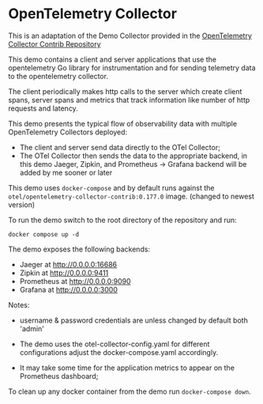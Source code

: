 # OpenTelemetry Collector 

This is an adaptation of the Demo Collector provided in the [OpenTelemetry Collector Contrib Repository](https://github.com/open-telemetry/opentelemetry-collector-contrib/tree/main)

This demo contains a client and server applications that use the 
opentelemetry Go library for instrumentation and for sending telemetry data
to the opentelemetry collector.

The client periodically makes http calls to the server which
create client spans, server spans and metrics that track information like
number of http requests and latency.

This demo presents the typical flow of observability data with multiple
OpenTelemetry Collectors deployed:

- The client and server send data directly to the OTel Collector;
- The OTel Collector then sends the data to the appropriate backend, in this demo
Jaeger, Zipkin, and Prometheus -> Grafana backend will be added by me sooner or later

This demo uses `docker-compose` and by default runs against the
`otel/opentelemetry-collector-contrib:0.177.0` image. (changed to newest version) 

To run the demo switch to the root directory of the repository and run:

```shell
docker compose up -d
```

The demo exposes the following backends:

- Jaeger at http://0.0.0.0:16686
- Zipkin at http://0.0.0.0:9411
- Prometheus at http://0.0.0.0:9090
- Grafana at http://0.0.0.0:3000

Notes:

- username & password credentials are unless changed by default both 'admin' 

- The demo uses the otel-collector-config.yaml for different configurations adjust the docker-compose.yaml accordingly.

- It may take some time for the application metrics to appear on the Prometheus
 dashboard;

To clean up any docker container from the demo run `docker-compose down`.